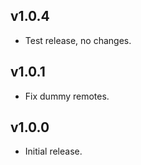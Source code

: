 ## v1.0.4

* Test release, no changes.

## v1.0.1

* Fix dummy remotes.

## v1.0.0

* Initial release.